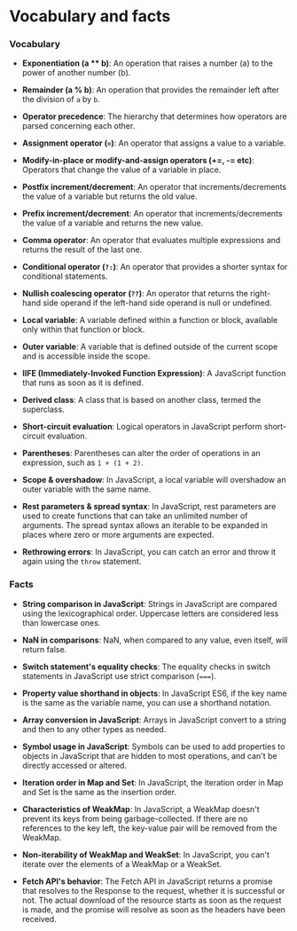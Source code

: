 # Vocabulary and facts

### Vocabulary

- **Exponentiation (a ** b)**: An operation that raises a number (a) to the power of another number (b).

- **Remainder (a % b)**: An operation that provides the remainder left after the division of `a` by `b`.

- **Operator precedence**: The hierarchy that determines how operators are parsed concerning each other.

- **Assignment operator (`=`)**: An operator that assigns a value to a variable.

- **Modify-in-place or modify-and-assign operators (+=, -= etc)**: Operators that change the value of a variable in place.

- **Postfix increment/decrement**: An operator that increments/decrements the value of a variable but returns the old value.

- **Prefix increment/decrement**: An operator that increments/decrements the value of a variable and returns the new value.

- **Comma operator**: An operator that evaluates multiple expressions and returns the result of the last one.

- **Conditional operator (`?:`)**: An operator that provides a shorter syntax for conditional statements.

- **Nullish coalescing operator (`??`)**: An operator that returns the right-hand side operand if the left-hand side operand is null or undefined.

- **Local variable**: A variable defined within a function or block, available only within that function or block.

- **Outer variable**: A variable that is defined outside of the current scope and is accessible inside the scope.

- **IIFE (Immediately-Invoked Function Expression)**: A JavaScript function that runs as soon as it is defined.

- **Derived class**: A class that is based on another class, termed the superclass.

- **Short-circuit evaluation**: Logical operators in JavaScript perform short-circuit evaluation.

- **Parentheses**: Parentheses can alter the order of operations in an expression, such as `1 + (1 + 2)`.

- **Scope & overshadow**: In JavaScript, a local variable will overshadow an outer variable with the same name.

- **Rest parameters & spread syntax**: In JavaScript, rest parameters are used to create functions that can take an unlimited number of arguments. The spread syntax allows an iterable to be expanded in places where zero or more arguments are expected.

- **Rethrowing errors**: In JavaScript, you can catch an error and throw it again using the `throw` statement.

### Facts

- **String comparison in JavaScript**: Strings in JavaScript are compared using the lexicographical order. Uppercase letters are considered less than lowercase ones.

- **NaN in comparisons**: NaN, when compared to any value, even itself, will return false.

- **Switch statement's equality checks**: The equality checks in switch statements in JavaScript use strict comparison (`===`).

- **Property value shorthand in objects**: In JavaScript ES6, if the key name is the same as the variable name, you can use a shorthand notation.

- **Array conversion in JavaScript**: Arrays in JavaScript convert to a string and then to any other types as needed.

- **Symbol usage in JavaScript**: Symbols can be used to add properties to objects in JavaScript that are hidden to most operations, and can't be directly accessed or altered.

- **Iteration order in Map and Set**: In JavaScript, the iteration order in Map and Set is the same as the insertion order.

- **Characteristics of WeakMap**: In JavaScript, a WeakMap doesn't prevent its keys from being garbage-collected. If there are no references to the key left, the key-value pair will be removed from the WeakMap.

- **Non-iterability of WeakMap and WeakSet**: In JavaScript, you can't iterate over the elements of a WeakMap or a WeakSet.

- **Fetch API's behavior**: The Fetch API in JavaScript returns a promise that resolves to the Response to the request, whether it is successful or not. The actual download of the resource starts as soon as the request is made, and the promise will resolve as soon as the headers have been received.
